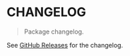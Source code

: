 # CHANGELOG

> Package changelog.

See [GitHub Releases](https://github.com/stdlib-js/strided-base-function-object/releases) for the changelog.